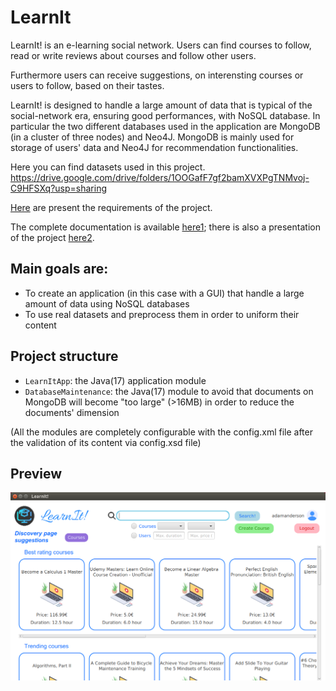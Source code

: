 # LearnIt

LearnIt! is an e-learning social network. Users can find courses to follow, read or write reviews about courses and follow other users.

Furthermore users can receive suggestions, on interensting courses or users to follow, based on their tastes.

LearnIt! is designed to handle a large amount of data that is typical of the social-network era, ensuring good performances, with NoSQL database.
In particular the two different databases used in the application are MongoDB (in a cluster of three nodes) and Neo4J. MongoDB is mainly used for storage of users' data and Neo4J for recommendation functionalities.


Here you can find datasets used in this project.
 https://drive.google.com/drive/folders/1OOGafF7gf2bamXVXPgTNMvoj-C9HFSXq?usp=sharing
 
[Here](requirements.pdf) are present the requirements of the project.

The complete documentation is available [here1](documentation.pdf); there is also a presentation of the project [here2](presentation.pdf).

## Main goals are:
- To create an application (in this case with a GUI) that handle a large amount of data using NoSQL databases
- To use real datasets and preprocess them in order to uniform their content

## Project structure
 - `LearnItApp`: the Java(17) application module
 - `DatabaseMaintenance`: the Java(17) module to avoid that documents on MongoDB will become "too large" (>16MB) in order to reduce the documents' dimension

(All the modules are completely configurable with the config.xml file after the validation of its content via config.xsd file)

## Preview
<p align="center">
  <img src="preview.png" alt="preview" width="700px"/> 
</p>
